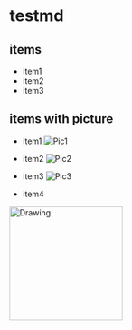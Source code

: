 # testmd

## items

* item1
* item2
* item3

## items with picture

* item1
![Pic1](https://www.linux.org/styles/uix/uix/logo.png?raw=true)

* item2
![Pic2](https://user-images.githubusercontent.com/1629853/32491094-b39abb34-c3b5-11e7-897a-1bb60ea8abcf.png?raw=true)

* item3
![Pic3](https://user-images.githubusercontent.com/642120/32525254-d600206a-c423-11e7-8e14-81d16ae5021b.png?raw=true)

* item4
<img src="https://user-images.githubusercontent.com/642120/32525254-d600206a-c423-11e7-8e14-81d16ae5021b.png" alt="Drawing" style="width: 200px;"/>

